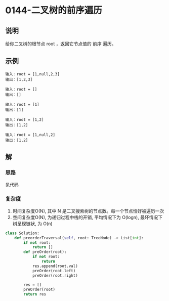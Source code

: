 # 0144-二叉树的前序遍历

## 说明
给你二叉树的根节点 root ，返回它节点值的 前序 遍历。

## 示例
```
输入：root = [1,null,2,3]
输出：[1,2,3]

输入：root = []
输出：[]

输入：root = [1]
输出：[1]

输入：root = [1,2]
输出：[1,2]

输入：root = [1,null,2]
输出：[1,2]
```

## 解

### 思路
见代码

### 复杂度
1. 时间复杂度O(N), 其中 N 是二叉搜索树的节点数。每一个节点恰好被遍历一次
2. 空间复杂度O(N), 为递归过程中栈的开销, 平均情况下为 O(logn), 最坏情况下树呈现链状, 为 O(n)

```python
class Solution:
    def preorderTraversal(self, root: TreeNode) -> List[int]:
        if not root:
            return []
        def preOrder(root):
            if not root:
                return
            res.append(root.val)
            preOrder(root.left)
            preOrder(root.right)
        
        res = []
        preOrder(root)
        return res
```